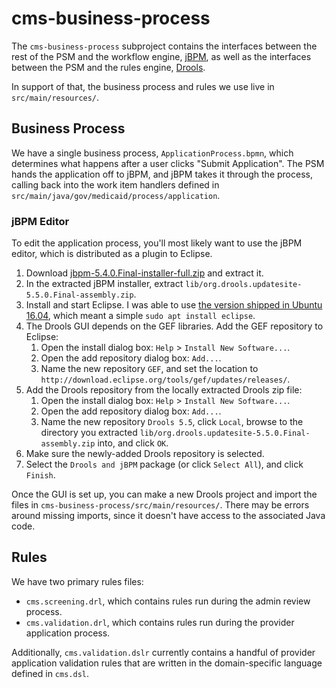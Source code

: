 # cms-business-process

The `cms-business-process` subproject contains the interfaces between the rest
of the PSM and the workflow engine, [jBPM](https://en.wikipedia.org/wiki/JBPM),
as well as the interfaces between the PSM and the rules engine,
[Drools](https://en.wikipedia.org/wiki/Drools).

In support of that, the business process and rules we use live in
`src/main/resources/`.

## Business Process

We have a single business process, `ApplicationProcess.bpmn`, which determines
what happens after a user clicks "Submit Application". The PSM hands the
application off to jBPM, and jBPM takes it through the process,
calling back into the work item handlers defined in
`src/main/java/gov/medicaid/process/application`.

### jBPM Editor

To edit the application process, you'll most likely want to use the jBPM editor,
which is distributed as a plugin to Eclipse.

1. Download
  [jbpm-5.4.0.Final-installer-full.zip](https://sourceforge.net/projects/jbpm/files/jBPM%205/jbpm-5.4.0.Final/jbpm-5.4.0.Final-installer-full.zip/download)
  and extract it.
1. In the extracted jBPM installer, extract
  `lib/org.drools.updatesite-5.5.0.Final-assembly.zip`.
1. Install and start Eclipse. I was able to use [the version shipped in Ubuntu
  16.04](https://packages.ubuntu.com/xenial/eclipse), which meant a simple
  `sudo apt install eclipse`.
1. The Drools GUI depends on the GEF libraries. Add the GEF repository to
  Eclipse:
    1. Open the install dialog box: `Help` > `Install New Software...`.
    1. Open the add repository dialog box: `Add...`.
    1. Name the new repository `GEF`, and set the location to
      `http://download.eclipse.org/tools/gef/updates/releases/`.
1. Add the Drools repository from the locally extracted Drools zip file:
    1. Open the install dialog box: `Help` > `Install New Software...`.
    1. Open the add repository dialog box: `Add...`.
    1. Name the new repository `Drools 5.5`, click `Local`, browse to the
      directory you extracted
      `lib/org.drools.updatesite-5.5.0.Final-assembly.zip` into, and click `OK`.
1. Make sure the newly-added Drools repository is selected.
1. Select the `Drools and jBPM` package (or click `Select All`), and click
  `Finish`.

Once the GUI is set up, you can make a new Drools project and import the files
in `cms-business-process/src/main/resources/`. There may be errors
around missing imports, since it doesn't have access to the associated Java
code.

## Rules

We have two primary rules files:

- `cms.screening.drl`, which contains rules run during the admin review process.
- `cms.validation.drl`, which contains rules run during the provider application
  process.

Additionally, `cms.validation.dslr` currently contains a handful of provider
application validation rules that are written in the domain-specific language
defined in `cms.dsl`.
